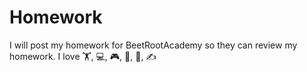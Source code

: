 # Homework
I will post my homework for BeetRootAcademy so they can review my homework.
I love 🏋️, 💻, 🎮, 🕋, 🥊, ✍️
